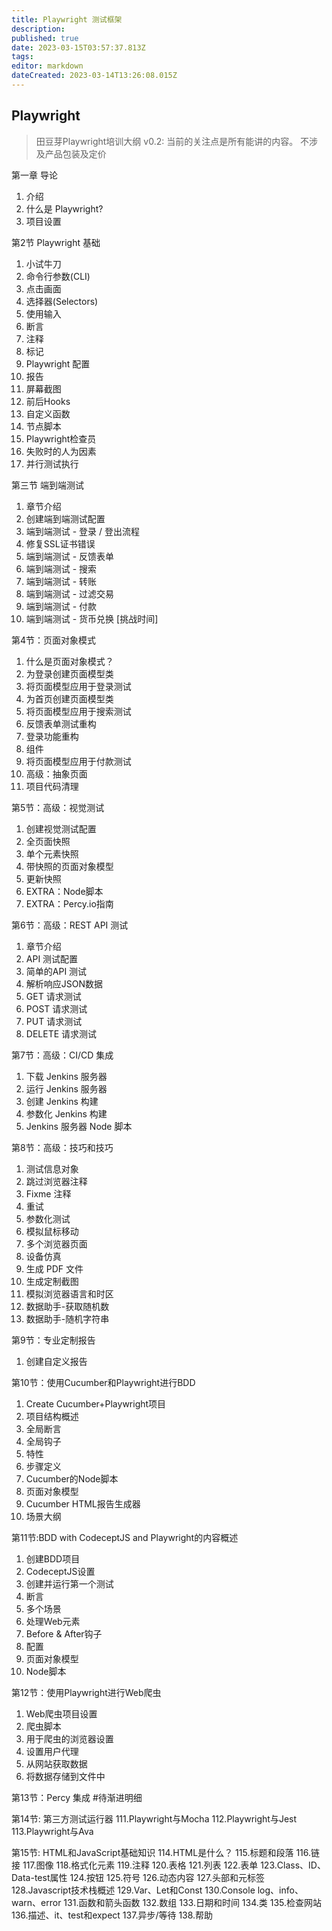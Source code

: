 ```yaml
---
title: Playwright 测试框架
description: 
published: true
date: 2023-03-15T03:57:37.813Z
tags: 
editor: markdown
dateCreated: 2023-03-14T13:26:08.015Z
---
```


## Playwright 

> 田豆芽Playwright培训大纲
> v0.2: 当前的关注点是所有能讲的内容。 不涉及产品包装及定价

第一章 导论
1. 介绍
2. 什么是 Playwright?
3. 项目设置

第2节 Playwright 基础
1. 小试牛刀
2. 命令行参数(CLI)
3. 点击画面
4. 选择器(Selectors)
5. 使用输入
6. 断言
7. 注释
8. 标记
9. Playwright 配置
10. 报告
11. 屏幕截图
12. 前后Hooks
13. 自定义函数
14. 节点脚本
15. Playwright检查员
16. 失败时的人为因素
17. 并行测试执行

第三节 端到端测试

1. 章节介绍
2. 创建端到端测试配置
3. 端到端测试 - 登录 / 登出流程
4. 修复SSL证书错误
5. 端到端测试 - 反馈表单
6. 端到端测试 - 搜索
7. 端到端测试 - 转账
8. 端到端测试 - 过滤交易
9. 端到端测试 - 付款
10. 端到端测试 - 货币兑换 [挑战时间]

第4节：页面对象模式

1. 什么是页面对象模式？
2. 为登录创建页面模型类
3. 将页面模型应用于登录测试
4. 为首页创建页面模型类
5. 将页面模型应用于搜索测试
6. 反馈表单测试重构
7. 登录功能重构
8. 组件
9. 将页面模型应用于付款测试
10. 高级：抽象页面
11. 项目代码清理

第5节：高级：视觉测试
1. 创建视觉测试配置
2. 全页面快照
3. 单个元素快照
4. 带快照的页面对象模型
5. 更新快照
6. EXTRA：Node脚本
7. EXTRA：Percy.io指南

第6节：高级：REST API 测试
1. 章节介绍
2. API 测试配置
3. 简单的API 测试
4. 解析响应JSON数据
5. GET 请求测试
6. POST 请求测试
7. PUT 请求测试
8. DELETE 请求测试

第7节：高级：CI/CD 集成
1. 下载 Jenkins 服务器
2. 运行 Jenkins 服务器
3. 创建 Jenkins 构建
4. 参数化 Jenkins 构建
5. Jenkins 服务器 Node 脚本

第8节：高级：技巧和技巧
1. 测试信息对象
2. 跳过浏览器注释
3. Fixme 注释
4. 重试
5. 参数化测试
6. 模拟鼠标移动
7. 多个浏览器页面
8. 设备仿真
9. 生成 PDF 文件
10. 生成定制截图
11. 模拟浏览器语言和时区
12. 数据助手-获取随机数
13. 数据助手-随机字符串

第9节：专业定制报告
1. 创建自定义报告

第10节：使用Cucumber和Playwright进行BDD
1. Create Cucumber+Playwright项目
2. 项目结构概述
3. 全局断言
4. 全局钩子
5. 特性
6. 步骤定义
7. Cucumber的Node脚本
8. 页面对象模型
9. Cucumber HTML报告生成器
10. 场景大纲

第11节:BDD with CodeceptJS and Playwright的内容概述
1. 创建BDD项目
2. CodeceptJS设置
3. 创建并运行第一个测试
4. 断言
5. 多个场景
6. 处理Web元素
7. Before & After钩子
8. 配置
9. 页面对象模型
10. Node脚本

第12节：使用Playwright进行Web爬虫
1. Web爬虫项目设置
2. 爬虫脚本
3. 用于爬虫的浏览器设置
4. 设置用户代理
5. 从网站获取数据
6. 将数据存储到文件中

第13节：Percy 集成
#待渐进明细

第14节: 第三方测试运行器
111.Playwright与Mocha
112.Playwright与Jest
113.Playwright与Ava

第15节: HTML和JavaScript基础知识
114.HTML是什么？
115.标题和段落
116.链接
117.图像
118.格式化元素
119.注释
120.表格
121.列表
122.表单
123.Class、ID、Data-test属性
124.按钮
125.符号
126.动态内容
127.头部和元标签
128.Javascript技术栈概述
129.Var、Let和Const
130.Console log、info、warn、error
131.函数和箭头函数
132.数组
133.日期和时间
134.类
135.检查网站
136.描述、it、test和expect
137.异步/等待
138.帮助